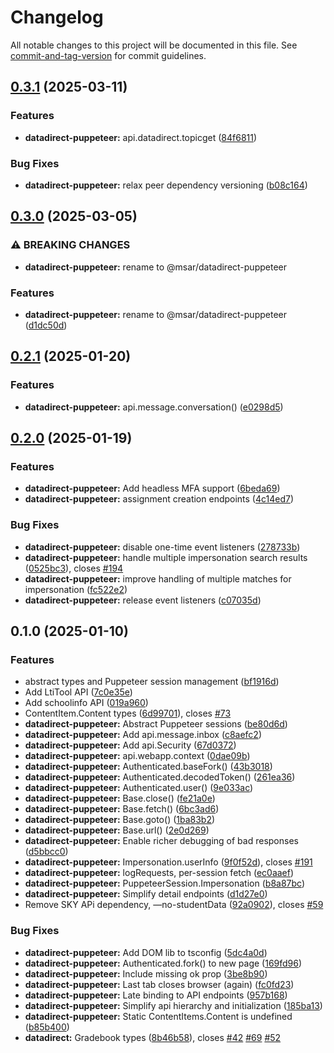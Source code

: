 # Changelog

All notable changes to this project will be documented in this file. See [commit-and-tag-version](https://github.com/absolute-version/commit-and-tag-version) for commit guidelines.

## [0.3.1](https://github.com/groton-school/myschoolapp-reporting/compare/datadirect-puppeteer/0.3.0...datadirect-puppeteer/0.3.1) (2025-03-11)


### Features

* **datadirect-puppeteer:** api.datadirect.topicget ([84f6811](https://github.com/groton-school/myschoolapp-reporting/commit/84f681126921b2cf6d46ce510820a2f12ddad7f8))


### Bug Fixes

* **datadirect-puppeteer:** relax peer dependency versioning ([b08c164](https://github.com/groton-school/myschoolapp-reporting/commit/b08c16413e25da5ba2194734c89534945d8154cc))

## [0.3.0](https://github.com/battis/myschoolapp-reporting/compare/datadirect-puppeteer/0.2.1...datadirect-puppeteer/0.3.0) (2025-03-05)


### ⚠ BREAKING CHANGES

* **datadirect-puppeteer:** rename to @msar/datadirect-puppeteer

### Features

* **datadirect-puppeteer:** rename to @msar/datadirect-puppeteer ([d1dc50d](https://github.com/battis/myschoolapp-reporting/commit/d1dc50d8873977ffc76fe25f34279ad804b9c6fe))

## [0.2.1](https://github.com/battis/myschoolapp-reporting/compare/datadirect-puppeteer/0.2.0...datadirect-puppeteer/0.2.1) (2025-01-20)


### Features

* **datadirect-puppeteer:** api.message.conversation() ([e0298d5](https://github.com/battis/myschoolapp-reporting/commit/e0298d565416645207a57c0d0132ae4200a43d6c))

## [0.2.0](https://github.com/battis/myschoolapp-reporting/compare/datadirect-puppeteer/0.1.0...datadirect-puppeteer/0.2.0) (2025-01-19)

### Features

- **datadirect-puppeteer:** Add headless MFA support ([6beda69](https://github.com/battis/myschoolapp-reporting/commit/6beda699ce7763c643a7713f6f00c1f561523bf0))
- **datadirect-puppeteer:** assignment creation endpoints ([4c14ed7](https://github.com/battis/myschoolapp-reporting/commit/4c14ed70b081293bd5760f9a23fe44af64f200b9))

### Bug Fixes

- **datadirect-puppeteer:** disable one-time event listeners ([278733b](https://github.com/battis/myschoolapp-reporting/commit/278733b33a13a708aff4c6f6cee8c2cef7aa8783))
- **datadirect-puppeteer:** handle multiple impersonation search results ([0525bc3](https://github.com/battis/myschoolapp-reporting/commit/0525bc342db499b9f26536e894742b58727aa710)), closes [#194](https://github.com/battis/myschoolapp-reporting/issues/194)
- **datadirect-puppeteer:** improve handling of multiple matches for impersonation ([fc522e2](https://github.com/battis/myschoolapp-reporting/commit/fc522e2c24e5036d7edb0eb254a54e849556b68b))
- **datadirect-puppeteer:** release event listeners ([c07035d](https://github.com/battis/myschoolapp-reporting/commit/c07035ddf533df8c87a503c266f3ab89685ba7a9))

## 0.1.0 (2025-01-10)

### Features

- abstract types and Puppeteer session management ([bf1916d](https://github.com/battis/myschoolapp-reporting/commit/bf1916d2b6f8460d430e3caf0341f2810240ae23))
- Add LtiTool API ([7c0e35e](https://github.com/battis/myschoolapp-reporting/commit/7c0e35e1254805098117a531ebc035fad243304d))
- Add schoolinfo API ([019a960](https://github.com/battis/myschoolapp-reporting/commit/019a960848300f66afbf69fb2a6e18c31b65cfb4))
- ContentItem.Content types ([6d99701](https://github.com/battis/myschoolapp-reporting/commit/6d99701dbe30cb93d0a481c3da3f19e1b7b7383f)), closes [#73](https://github.com/battis/myschoolapp-reporting/issues/73)
- **datadirect-puppeteer:** Abstract Puppeteer sessions ([be80d6d](https://github.com/battis/myschoolapp-reporting/commit/be80d6dd0319b14b285887e8f6091e835d25410b))
- **datadirect-puppeteer:** Add api.message.inbox ([c8aefc2](https://github.com/battis/myschoolapp-reporting/commit/c8aefc2a7c3d9525fd8936c1c90aea32e26293f3))
- **datadirect-puppeteer:** Add api.Security ([67d0372](https://github.com/battis/myschoolapp-reporting/commit/67d037291536a622f74cf733e53f61eda7262a67))
- **datadirect-puppeteer:** api.webapp.context ([0dae09b](https://github.com/battis/myschoolapp-reporting/commit/0dae09bf98a3a5ba9250acc4d3ee099af94c0a1a))
- **datadirect-puppeteer:** Authenticated.baseFork() ([43b3018](https://github.com/battis/myschoolapp-reporting/commit/43b3018f9cbdf7691f01b01483257cb0163211c1))
- **datadirect-puppeteer:** Authenticated.decodedToken() ([261ea36](https://github.com/battis/myschoolapp-reporting/commit/261ea36ee27fedf0b24d86101f8a5e7fda15d5cd))
- **datadirect-puppeteer:** Authenticated.user() ([9e033ac](https://github.com/battis/myschoolapp-reporting/commit/9e033acff75d873c005a554ef4d87fa8795815a8))
- **datadirect-puppeteer:** Base.close() ([fe21a0e](https://github.com/battis/myschoolapp-reporting/commit/fe21a0e1d566c5289ceb25226dcc9ea0602564c3))
- **datadirect-puppeteer:** Base.fetch() ([6bc3ad6](https://github.com/battis/myschoolapp-reporting/commit/6bc3ad6addd033224c246f00ce5f040f025b6736))
- **datadirect-puppeteer:** Base.goto() ([1ba83b2](https://github.com/battis/myschoolapp-reporting/commit/1ba83b2b8da20d65245f123953e40dfd274f76e3))
- **datadirect-puppeteer:** Base.url() ([2e0d269](https://github.com/battis/myschoolapp-reporting/commit/2e0d269aa08846968694b6297abdaa3b4cd5a764))
- **datadirect-puppeteer:** Enable richer debugging of bad responses ([d5bbcc0](https://github.com/battis/myschoolapp-reporting/commit/d5bbcc04687123bd0d302eae798d0dae05504e01))
- **datadirect-puppeteer:** Impersonation.userInfo ([9f0f52d](https://github.com/battis/myschoolapp-reporting/commit/9f0f52d9c5b4f76644ccc3174be9e960f4458543)), closes [#191](https://github.com/battis/myschoolapp-reporting/issues/191)
- **datadirect-puppeteer:** logRequests, per-session fetch ([ec0aaef](https://github.com/battis/myschoolapp-reporting/commit/ec0aaefd65823bcd9652f2c69ae0f38687a54e51))
- **datadirect-puppeteer:** PuppeteerSession.Impersonation ([b8a87bc](https://github.com/battis/myschoolapp-reporting/commit/b8a87bc0be6afbad815f0050bf177c5c25765ebe))
- **datadirect-puppeteer:** Simplify detail endpoints ([d1d27e0](https://github.com/battis/myschoolapp-reporting/commit/d1d27e022324beb14308792b736a047757196c81))
- Remove SKY APi dependency, —no-studentData ([92a0902](https://github.com/battis/myschoolapp-reporting/commit/92a0902fd038bfcef5563b6b238c69728ba32b45)), closes [#59](https://github.com/battis/myschoolapp-reporting/issues/59)

### Bug Fixes

- **datadirect-puppeteer:** Add DOM lib to tsconfig ([5dc4a0d](https://github.com/battis/myschoolapp-reporting/commit/5dc4a0dccc185c641c3e39e3b13115bf156d1904))
- **datadirect-puppeteer:** Authenticated.fork() to new page ([169fd96](https://github.com/battis/myschoolapp-reporting/commit/169fd96bddb8a8ff7799f15fdb9835ca8191119c))
- **datadirect-puppeteer:** Include missing ok prop ([3be8b90](https://github.com/battis/myschoolapp-reporting/commit/3be8b903dfdfdd9978ee708c7af07dfcd93708c8))
- **datadirect-puppeteer:** Last tab closes browser (again) ([fc0fd23](https://github.com/battis/myschoolapp-reporting/commit/fc0fd23d4fbfaa483a75116356e1097dbeb1cc68))
- **datadirect-puppeteer:** Late binding to API endpoints ([957b168](https://github.com/battis/myschoolapp-reporting/commit/957b168b25ec8f34b64b1ef5a09b97f5d9e2c464))
- **datadirect-puppeteer:** Simplify api hierarchy and initialization ([185ba13](https://github.com/battis/myschoolapp-reporting/commit/185ba13e43d2cec84a373050401308f9463c703c))
- **datadirect-puppeteer:** Static ContentItems.Content is undefined ([b85b400](https://github.com/battis/myschoolapp-reporting/commit/b85b40005bb0f3ba2586f104a8bfc54714784bd1))
- **datadirect:** Gradebook types ([8b46b58](https://github.com/battis/myschoolapp-reporting/commit/8b46b58a34d8d8de853aeb4d886f5d581ddc6c1e)), closes [#42](https://github.com/battis/myschoolapp-reporting/issues/42) [#69](https://github.com/battis/myschoolapp-reporting/issues/69) [#52](https://github.com/battis/myschoolapp-reporting/issues/52)
